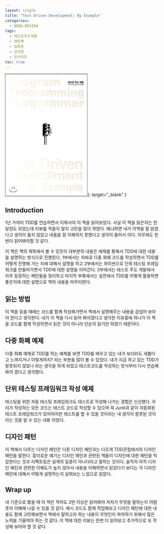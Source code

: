 ```yaml
---
layout: single
title: "Test Driven Development: By Example"
categories:
  - BOOK-REVIEW
tags:
  - 테스트주도개발
  - 켄트벡
  - 김창준
  - 강규영
  - 인사이트
toc: true
---
```


[![Test Driven Development: By Example](/assets/images/books/test-driven-development.jpg)](http://image.yes24.com/momo/TopCate344/MidCate002/34310491.jpg){: target="\_blank" }

## Introduction

1년 가까이 TDD를 연습하면서 이제서야 이 책을 읽어보았다. 사실 이 책을 읽은지는 한달정도 되었는데 리뷰를 적을지 말지 고민을 많이 하였다. 왜냐하면 내가 이책을 잘 읽었다고 생각이 들지 않았고 내용을 잘 이해하지 못했다고 생각이 들어서 이다. 아무래도 한번더 읽어봐야할 것 같다.

이 책은 책의 제목에서 볼 수 있듯이 대부분의 내용은 에제를 통해서 TDD에 대한 내용을 설명하는 방식으로 진행된다. 1부에서는 자바로 다중 화페 코드를 작성하면서 TDD를 어떻게 진행해 가는 지에 대해서 설명을 하고 2부에서는 파이썬으로 단위 테스팅 프레임워크를 만들어가면서 TDD에 대한 설명을 이어간다. 3부에서는 테스트 주도 개발에서 자주 등장하는 패턴들을 정리하고 마지막 부록에서는 실전에서 TDD를 어떻게 활용하면 좋은지에 대한 설명으로 책의 내용을 마무리한다.

## 읽는 방법

이 책을 읽을 때에는 코드를 함께 작성해가면서 책에서 설명해주는 내용을 곱씹어 보아야 한다고 생각한다. 내가 이 책을 다시 읽어 봐야겠다고 생각한 이유중에 하나가 이 책을 코드를 함께 작성하면서 읽은 것이 아니라 단순히 읽기만 하였기 때문이다.

## 다중 화폐 예제

다중 화폐 예제로 TDD를 하는 예제를 보면 TDD를 배우고 있는 내가 보더라도 새롭다고 느껴지거나 이렇게까지? 라는 부분을 많이 볼 수 있었다. 내가 지금 하고 있는 TDD가 잘못되지 않았나 라는 생각을 하게 되었고 테스트코드를 작성하는 방식부터 다시 연습해 봐야 겠다고 생각했다.

## 단위 테스팅 프레임워크 작성 예제

테스팅을 위한 자동 테스팅 프레임워크도 테스트로 작성해 나가는 경험은 신선했다. 우리가 작성하는 모든 코드는 테스트 코드로 작성할 수 있으며 꼭 Junit과 같이 자동화된 테스트 프레임워크가 있어야지만 테스트를 할 수 있을 것이라는 내 생각이 잘못된 것이라는 것을 알 수 있는 내용 이었다.

## 디자인 패턴

이 책에서 다루는 디자인 패턴은 다른 디자인 패턴과는 다르게 TDD관점에서의 디자인 패턴을 말한다. 흥미로운 얘기는 디자인 패턴과 관련된 책들이 디자인에 대한 패턴을 억압한다는 것과 리펙토링은 설계의 일종이 아니다라고 말하는 것이다. 솔직히 아직 디자인 패턴과 관련한 이해도가 높지 않아서 내용을 이해하면서 읽었다기 보다는 각 디자인 패턴에 대해서 어떻게 설명하는지 살펴보는 느낌으로 읽었다.

## Wrap up

내 기준으로 봤을 때 이 책은 적어도 2번 이상은 읽어봐야 저자가 무엇을 말하는지 어렴풋이 이해해 나갈 수 있을 것 같다. 예시 코드도 함께 작업해보고 디자인 패턴에 대한 내용도 함께 고민해보면서 책에서 말하고자 하는 내용이 무엇인지 파악하기 위해서 많은 노력을 기울여야 하는 것 같다. 이 책에 대한 리뷰는 한번 더 읽어보고 추가적으로 또 작성해 보아야 할 것 같다.

